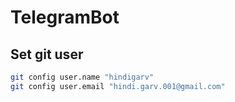 # TelegramBot


## Set git user
```sh
git config user.name "hindigarv"
git config user.email "hindi.garv.001@gmail.com"
```
